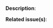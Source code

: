 <!--
Thank you for contributing to RIBs. Before pressing the "Create Pull Request" button, please consider the following points.
Feel free to remove any irrelevant parts that you know are not related to the issue.
Any HTML comment like this will be stripped when rendering markdown, no need to delete them.
-->

<!-- Please give a description about what and why you are contributing, even if it's trivial. -->
**Description**:

<!-- Please include the issue list number(s) or other PR numbers in the description if you are contributing in response to those. -->
**Related issue(s)**:

<!-- Please include a reasonable set of unit tests if you contribute new code or change an existing one. -->
